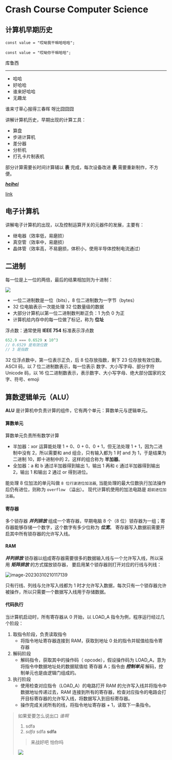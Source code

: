# Crash Course Computer Science

## 计算机早期历史

```
const value = "哎呦我干嘛哈哈哈";
```

    const value = "哎呦你干嘛哈哈";

库鲁西

----

- 哈哈
- 好哈哈
- 谁来好哈哈
- 无趣龙

谁来寸草心报得三春晖
呀比囧囧囧

讲解计算机历史，早期出现的计算工具：

- 算盘
- 步进计算机
- 差分器
- 分析机
- 打孔卡片制表机

部分计算需要长时间计算辅以 **表** 完成，每次设备改进 **表** 需要重新制作，不方便。

[***heihei***](https://yuanyxh.com)

[link](/uri)

## 电子计算机

讲解电子计算机的出现，以及控制运算开关的元器件的发展，主要有：

- 继电器（效率低，易磨损）
- 真空管（效率中，易磨损）
- 晶体管（效率高，不易磨损，体积小，使用半导体控制电流通过）

## 二进制

每一位是上一位的两倍，最后的结果相加则为十进制：

![](http://qkc148.bvimg.com/18470/02d6c3078ea53535.png)


- 一位二进制数是一位（bits），8 位二进制数为一字节（bytes）
- 32 位电脑表示一次能处理 32 位数量级的数据
- 大部分计算机以第一位二进制数判断正负：1 为负 0 为正
- 计算机给内存中的每一位做了标记，称为 **位址**

浮点数：通常使用 **IEEE 754** 标准表示浮点数

```js
652.9 === 0.6529 x 10^3
// 0.6529 是有效位数
// 3 是指数
```

32 位浮点数中，第一位表示正负，后 8 位存放指数，剩下 23 位存放有效位数。
ASCII 码，以 7 位二进制数表示，每一位表示 数字、大小写字母、部分字符
Unicode 码，以 16 位二进制数表示，表示数字、大小写字母、绝大部分国家的文字、符号、emoji

## 算数逻辑单元（ALU）

**ALU** 是计算机中负责计算的组件，它有两个单元：算数单元与逻辑单元。

#### 算数单元

算数单元负责所有数学计算

- 半加器：xor 运算能处理 1 + 0、0 + 0、0 + 1，但无法处理 1 + 1，因为二进制中没有 2，所以需要和 and 组合，只有输入都为 1 时 and 为 1，于是结果为二进制 10，即十进制中的 2，这样的组合称为 **半加器**。
- 全加器：a 和 b 通过半加器得到输出 1，输出 1 再和 c 通过半加器得到输出 2，输出 1 和输出 2 通过 or 得到进位。

能处理 8 位加法的单元叫做 `8 位行波进位加法器`, 当能处理的最大位数执行加法操作后仍有进位，则称为 `overflow` （溢出）。
现代计算机使用的加法电路是 `超前进位加法器`。

#### 寄存器

多个锁存器 ***并列排放*** 组成一个寄存器，早期电脑 8 个（8 位）锁存器为一组；寄存器能够存储一个数字，这个数字有多少位称为 ***位宽***。
寄存器写入数据前需要开启其中所有锁存器的允许写入线。

#### RAM

***并列排放*** 锁存器以组成寄存器需要很多的数据输入线与一个允许写入线，所以采用 ***矩阵排放*** 的方式摆放锁存器，
要启用某个锁存器则打开对应的行线与列线：

![image-20230310210117139](http://qkc148.bvimg.com/18470/166e940bdcb77348.png)

只有行线、列线与允许写入线都为 1 时才允许写入数据，每次只有一个锁存器允许被操作，所以只需要一个数据写入线用于存储数据。

#### 代码执行

当计算机启动时，所有寄存器从 0 开始，以 LOAD_A 指令为例，程序运行经过几个阶段：

1. 取指令阶段，负责读取指令
   - 将指令地址寄存器连接到 RAM，获取到地址 0 处的指令并赋值给指令寄存器
2. 解码阶段
   - 解码指令，获取其中的操作码（ opcode），假设操作码为 LOAD_A，意为将指令中数据地址处的数据赋值给 寄存器 A；指令由 ***控制单元*** 解码，控制单元也是由逻辑门组成的。
3. 执行阶段
   - 使用检查对应指令（LOAD_A）的电路打开 RAM 的允许写入线并将指令中数据地址传递过去，RAM 连接到所有的寄存器，检查对应指令的电路会打开目标寄存器的允许写入线，将数据写入到目标寄存器。
   - 操作完成关闭所有的线，将指令地址寄存器 + 1，读取下一条指令。

> 如果爱要怎么说出口 *谁啊*
>
> 1. sdfa
> 2. *sdfa* sdfa **sdfa**
>
> > 来战好吧
> >   怕你吗
>
> ![](http://qkc148.bvimg.com/18470/02d6c3078ea53535.png)
